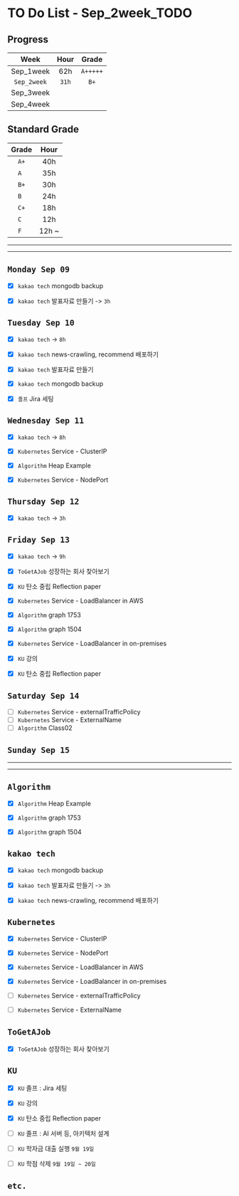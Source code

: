 # TO Do List - Sep_2week_TODO

## Progress
| Week | Hour | Grade |
|:---:|:---:|:---:|
|Sep_1week|62h|`A+++++`|
|`Sep_2week`|`31h`|`B+`|
|Sep_3week|||
|Sep_4week|||

## Standard Grade
| Grade | Hour |
|:---:|:---:|
|`A+`|40h|
|`A `|35h|
|`B+`|30h|
|`B `|24h|
|`C+`|18h|
|`C `|12h|
|`F `|12h ~|


---
---

## `Monday Sep 09`
- [x] `kakao tech` mongodb backup
- [x] `kakao tech` 발표자료 만들기 -> `3h`


## `Tuesday Sep 10`
- [x] `kakao tech` -> `8h`
- [x] `kakao tech` news-crawling, recommend 배포하기
- [x] `kakao tech` 발표자료 만들기
- [x] `kakao tech` mongodb backup
- [x] `졸프` Jira 세팅


## `Wednesday Sep 11` 
- [x] `kakao tech` -> `8h`
- [x] `Kubernetes` Service - ClusterIP
- [x] `Algorithm` Heap Example
- [x] `Kubernetes` Service - NodePort


## `Thursday Sep 12`
- [x] `kakao tech` -> `3h`


## `Friday Sep 13` 
- [x] `kakao tech` -> `9h`
- [x] `ToGetAJob` 성장하는 회사 찾아보기
- [x] `KU` 탄소 중립 Reflection paper
- [x] `Kubernetes` Service - LoadBalancer in AWS
- [x] `Algorithm` graph 1753
- [x] `Algorithm` graph 1504
- [x] `Kubernetes` Service - LoadBalancer in on-premises
- [x] `KU` 강의
- [x] `KU` 탄소 중립 Reflection paper


## `Saturday Sep 14` 
- [ ] `Kubernetes` Service - externalTrafficPolicy
- [ ] `Kubernetes` Service - ExternalName
- [ ] `Algorithm` Class02

## `Sunday Sep 15` 




---
---
## `Algorithm`
- [x] `Algorithm` Heap Example
- [x] `Algorithm` graph 1753
- [x] `Algorithm` graph 1504



## `kakao tech`
- [x] `kakao tech` mongodb backup
- [x] `kakao tech` 발표자료 만들기 -> `3h`
- [x] `kakao tech` news-crawling, recommend 배포하기


## `Kubernetes`
- [x] `Kubernetes` Service - ClusterIP
- [x] `Kubernetes` Service - NodePort
- [x] `Kubernetes` Service - LoadBalancer in AWS
- [x] `Kubernetes` Service - LoadBalancer in on-premises
- [ ] `Kubernetes` Service - externalTrafficPolicy
- [ ] `Kubernetes` Service - ExternalName


## `ToGetAJob`
- [x] `ToGetAJob` 성장하는 회사 찾아보기

## `KU`
- [x] `KU` 졸프 : Jira 세팅
- [x] `KU` 강의
- [x] `KU` 탄소 중립 Reflection paper
- [ ] `KU` 졸프 : AI 서버 등, 아키텍처 설계
- [ ] `KU` 학자금 대출 실행 `9월 19일`
- [ ] `KU` 학점 삭제 `9월 19일 ~ 20일`


## `etc.`



<!-- ### 알고리즘 유형
1. 정렬
2. 그래프 탐색 BFS, DFS
3. DP
4. 자료구조 -> 우선순위 큐 마스터
5. 문자열 알고리즘 ?? 아니면 투 포인터 정도

> 요구사항 정리하기, 테스트케이스 짜보기(소수 테스트케이스가 유리, 11되면 거의 다 됨) -->



<!-- ## `Spring` -> `h m` -->


<br><br>

<!-- > `개인공부` : `6h 30m` -> `25h 36m` -> `22h 19m` -> -->

<br><br>

<!-- 
## `Java`
## `OPIc`
## `토익` 
-->





